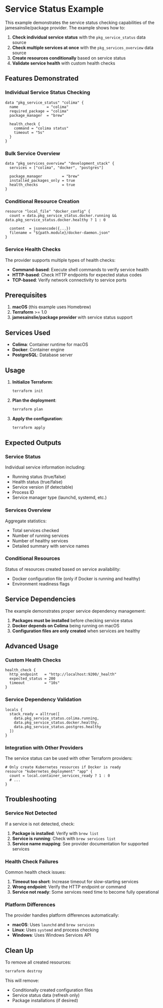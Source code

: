 # Service Status Example

This example demonstrates the service status checking capabilities of the jamesainslie/package provider. The example shows how to:

1. **Check individual service status** with the `pkg_service_status` data source
2. **Check multiple services at once** with the `pkg_services_overview` data source  
3. **Create resources conditionally** based on service status
4. **Validate service health** with custom health checks

## Features Demonstrated

### Individual Service Status Checking

```hcl
data "pkg_service_status" "colima" {
  name             = "colima"
  required_package = "colima"
  package_manager  = "brew"
  
  health_check {
    command = "colima status"
    timeout = "5s"
  }
}
```

### Bulk Service Overview

```hcl
data "pkg_services_overview" "development_stack" {
  services = ["colima", "docker", "postgres"]
  
  package_manager         = "brew"
  installed_packages_only = true
  health_checks           = true
}
```

### Conditional Resource Creation

```hcl
resource "local_file" "docker_config" {
  count = data.pkg_service_status.docker.running && data.pkg_service_status.docker.healthy ? 1 : 0
  
  content  = jsonencode({...})
  filename = "${path.module}/docker-daemon.json"
}
```

### Service Health Checks

The provider supports multiple types of health checks:

- **Command-based**: Execute shell commands to verify service health
- **HTTP-based**: Check HTTP endpoints for expected status codes
- **TCP-based**: Verify network connectivity to service ports

## Prerequisites

1. **macOS** (this example uses Homebrew)
2. **Terraform** >= 1.0
3. **jamesainslie/package provider** with service status support

## Services Used

- **Colima**: Container runtime for macOS
- **Docker**: Container engine  
- **PostgreSQL**: Database server

## Usage

1. **Initialize Terraform**:
   ```bash
   terraform init
   ```

2. **Plan the deployment**:
   ```bash
   terraform plan
   ```

3. **Apply the configuration**:
   ```bash
   terraform apply
   ```

## Expected Outputs

### Service Status
Individual service information including:
- Running status (true/false)
- Health status (true/false)  
- Service version (if detectable)
- Process ID
- Service manager type (launchd, systemd, etc.)

### Services Overview
Aggregate statistics:
- Total services checked
- Number of running services
- Number of healthy services
- Detailed summary with service names

### Conditional Resources
Status of resources created based on service availability:
- Docker configuration file (only if Docker is running and healthy)
- Environment readiness flags

## Service Dependencies

The example demonstrates proper service dependency management:

1. **Packages must be installed** before checking service status
2. **Docker depends on Colima** being running on macOS
3. **Configuration files are only created** when services are healthy

## Advanced Usage

### Custom Health Checks

```hcl
health_check {
  http_endpoint   = "http://localhost:9200/_health"
  expected_status = 200
  timeout         = "10s"
}
```

### Service Dependency Validation

```hcl
locals {
  stack_ready = alltrue([
    data.pkg_service_status.colima.running,
    data.pkg_service_status.docker.healthy,
    data.pkg_service_status.postgres.healthy
  ])
}
```

### Integration with Other Providers

The service status can be used with other Terraform providers:

```hcl
# Only create Kubernetes resources if Docker is ready
resource "kubernetes_deployment" "app" {
  count = local.container_services_ready ? 1 : 0
  # ...
}
```

## Troubleshooting

### Service Not Detected

If a service is not detected, check:
1. **Package is installed**: Verify with `brew list`
2. **Service is running**: Check with `brew services list`
3. **Service name mapping**: See provider documentation for supported services

### Health Check Failures

Common health check issues:
1. **Timeout too short**: Increase timeout for slow-starting services
2. **Wrong endpoint**: Verify the HTTP endpoint or command
3. **Service not ready**: Some services need time to become fully operational

### Platform Differences

The provider handles platform differences automatically:
- **macOS**: Uses `launchd` and `brew services`
- **Linux**: Uses `systemd` and process checking
- **Windows**: Uses Windows Services API

## Clean Up

To remove all created resources:

```bash
terraform destroy
```

This will remove:
- Conditionally created configuration files
- Service status data (refresh only)
- Package installations (if desired)

